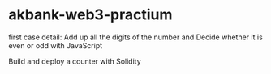 # akbank-web3-practium

first case detail: Add up all the digits of the number and Decide whether it is even or odd with JavaScript

Build and deploy a counter with Solidity
